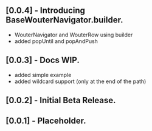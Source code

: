 ## [0.0.4] - Introducing BaseWouterNavigator.builder.
- WouterNavigator and WouterRow using builder
- added popUntil and popAndPush

## [0.0.3] - Docs WIP.
- added simple example
- added wildcard support (only at the end of the path)

## [0.0.2] - Initial Beta Release.

## [0.0.1] - Placeholder.
